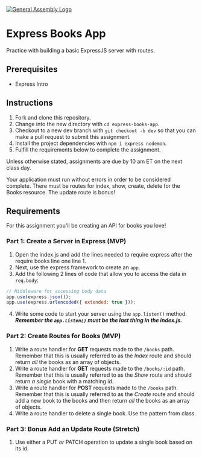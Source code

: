 [![General Assembly Logo](https://camo.githubusercontent.com/1a91b05b8f4d44b5bbfb83abac2b0996d8e26c92/687474703a2f2f692e696d6775722e636f6d2f6b6538555354712e706e67)](https://generalassemb.ly/education/web-development-immersive)

# Express Books App

Practice with building a basic ExpressJS server with routes.

## Prerequisites

- Express Intro

## Instructions

1. Fork and clone this repository.
1. Change into the new directory with `cd express-books-app`.
1. Checkout to a new dev branch with `git checkout -b dev` so that you can make a pull request to submit this assignment.
1. Install the project dependencies with `npm i express nodemon`.
1. Fulfill the requirements below to complete the assignment.

Unless otherwise stated, assignments are due by 10 am ET on the next class day. 

Your application must run without errors in order to be considered complete. There must be routes for index, show, create, delete for the Books resource. The update route is bonus!

## Requirements

For this assignment you'll be creating an API for books you love!

### Part 1: Create a Server in Express (MVP)

1. Open the index.js and add the lines needed to require express after the require books line one line 1.
2. Next, use the express framework to create an `app`.
3. Add the following 2 lines of code that allow you to access the data in `req.body`:

```js
// Middleware for accessing body data
app.use(express.json());
app.use(express.urlencoded({ extended: true }));
```

4. Write some code to start your server using the `app.listen()` method. **_Remember the `app.listen()` must be the last thing in the index.js._**

### Part 2: Create Routes for Books (MVP)

1. Write a route handler for **GET** requests made to the `/books` path. Remember that this is usually referred to as the _Index_ route and should return _all_ the books as an array of objects.
2. Write a route handler for **GET** requests made to the `/books/:id` path. Remember that this is usually referred to as the _Show_ route and should return _a single_ book with a matching id.
3. Write a route handler for **POST** requests made to the `/books` path. Remember that this is usually referred to as the _Create_ route and should add a new book to the books and then return _all_ the books as an array of objects.
4. Write a route handler to delete a single book. Use the pattern from class.

### Part 3: Bonus Add an Update Route (Stretch)

1. Use either a PUT _or_ PATCH operation to update a single book based on its id.

